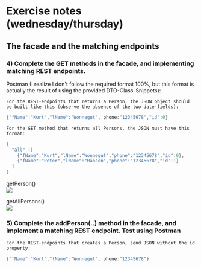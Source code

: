 # Exercise notes (wednesday/thursday)  

## The facade and the matching endpoints  

### 4) Complete the GET methods in the facade, and implementing matching REST endpoints. 
Postman 
(I realize I don't follow the required format 100%, but this format is actually the result of using the provided DTO-Class-Snippets):  

```
For the REST-endpoints that returns a Person, the JSON object should be built like this (observe the absence of the two date-fields):
```  

```java 
{"fName":"Kurt","lName":"Wonnegut", phone:"12345678","id":0}  
```

```
For the GET method that returns all Persons, the JSON must have this format:  
```  

```java
{ 
  "all" :[
    {"fName":"Kurt","lName":"Wonnegut","phone":"12345678","id":0},
    {"fName":"Peter","lName":"Hansen","phone":"12345678","id":1}
  ] 
}  
```  


getPerson()  
![](https://i.imgur.com/sOrbLMM.png)  

getAllPersons()  
![](https://i.imgur.com/bTvqLsD.png)

### 5) Complete the addPerson(..) method in the facade, and implement a matching REST endpoint. Test using Postman

```
For the REST-endpoints that creates a Person, send JSON without the id property:  
```  

```java
{"fName":"Kurt","lName":"Wonnegut", phone:"12345678"}
```
